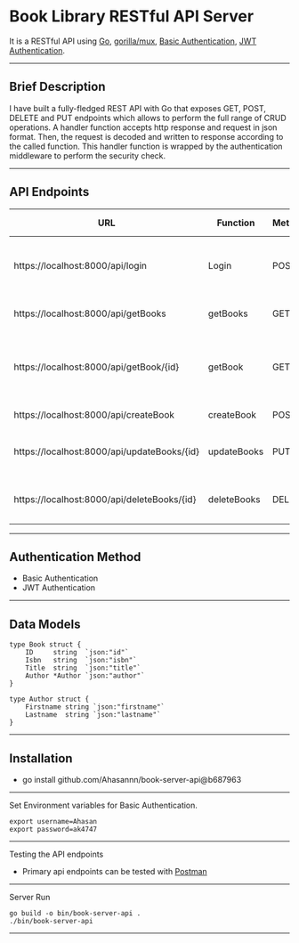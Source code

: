 # Book Library RESTful API Server 

It is a RESTful API using [Go](https://github.com/golang), [gorilla/mux](https://github.com/gorilla/mux), [Basic Authentication](https://learningprogramming.net/golang/golang-restful-web-api/basic-authentication-in-golang-restful-web-api/), [JWT Authentication](https://github.com/dgrijalva/jwt-go).

<hr/>

## Brief Description

<p>I have built a fully-fledged REST API with Go that exposes GET, POST, DELETE and PUT endpoints which allows to perform the full range of CRUD operations. A handler function accepts http response and request in json format. Then, the request is decoded and written to response according to the called function. This handler function is wrapped by the authentication middleware to perform the security check.</p>

<hr/>

## API Endpoints 

| URL      | Function    | Method | Description | Authentication Type
| -----------   | ----------- | ------ | ----------- |---------- 
| https://localhost:8000/api/login    | Login      |     POST   |  Return JWT token in response for successful authentication | Basic
| https://localhost:8000/api/getBooks | getBooks   |   GET     | Returns the details of all the books | JWT
| https://localhost:8000/api/getBook/{id} | getBook | GET  |  Returns the details of the book with the valid requested book id | JWT
| https://localhost:8000/api/createBook | createBook | POST | Creates a new book | JWT
| https://localhost:8000/api/updateBooks/{id} | updateBooks | PUT | Updates the details of the requested book id | JWT
| https://localhost:8000/api/deleteBooks/{id} | deleteBooks | DELETE | Deletes the book specified by id | JWT

<hr/>

## Authentication Method

- Basic Authentication
- JWT Authentication

<hr/>

## Data Models

    type Book struct {
        ID     string  `json:"id"`
        Isbn   string  `json:"isbn"`
        Title  string  `json:"title"`
        Author *Author `json:"author"`
    }

    type Author struct {
        Firstname string `json:"firstname"`
        Lastname  string `json:"lastname"`
    }
    
<hr/>

## Installation 
* go install github.com/Ahasannn/book-server-api@b687963

<hr/>

Set Environment variables for Basic Authentication.

    export username=Ahasan 
    export password=ak4747

<hr/>

Testing the API endpoints

* Primary api endpoints can be tested with [Postman](https://www.postman.com/)

<hr/>

Server Run 

    go build -o bin/book-server-api .
    ./bin/book-server-api

<hr/>




